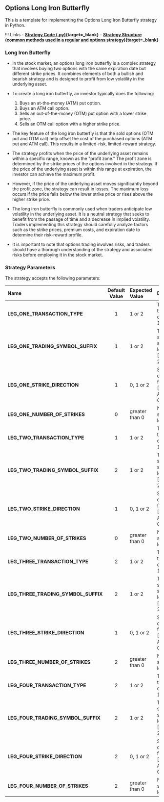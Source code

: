 ## Options Long Iron Butterfly

This is a template for implementing the Options Long Iron Butterfly strategy in Python.

!!! Links
    - **[Strategy Code (.py)](https://github.com/algobulls/pyalgostrategypool/blob/master/pyalgostrategypool/options_long_iron_butterfly/_strategy.py){target=_blank}**
    - **[Strategy Structure (common methods used in a regular and options strategy)](strategy_guides/common_strategy_guide.md){target=_blank}**


[//]: # (    - **[Click here to view a working notebook for options from NSE exchange in cloud. No installation required. ]&#40;https://nbviewer.org/github/algobulls/pyalgotrading/blob/2f3fb6fb83fd09981e286fe2f0930249a848cc8e/jupyter/nse_jupyter_notebooks/Aroon%20Crossover.ipynb&#41;{target=_blank}**)
[//]: # (    - **[Click here to view a working notebook for NASDAQ exchange in cloud. No installation required. &#40;.ipynb&#41;]&#40;https://nbviewer.org/github/algobulls/pyalgotrading/blob/2f3fb6fb83fd09981e286fe2f0930249a848cc8e/jupyter/nse_jupyter_notebooks/Aroon%20Crossover.ipynb&#41;{target=_blank}**)

### Long Iron Butterfly
- In the stock market, an options long iron butterfly is a complex strategy that involves buying two options with the same expiration date but different strike prices. It combines elements of both a bullish and bearish strategy and is designed to profit from low volatility in the underlying asset.

- To create a long iron butterfly, an investor typically does the following:

    1. Buys an at-the-money (ATM) put option.
    2. Buys an ATM call option.
    3. Sells an out-of-the-money (OTM) put option with a lower strike price.
    4. Sells an OTM call option with a higher strike price.

- The key feature of the long iron butterfly is that the sold options (OTM put and OTM call) help offset the cost of the purchased options (ATM put and ATM call). This results in a limited-risk, limited-reward strategy.

- The strategy profits when the price of the underlying asset remains within a specific range, known as the "profit zone." The profit zone is determined by the strike prices of the options involved in the strategy. If the price of the underlying asset is within this range at expiration, the investor can achieve the maximum profit.

- However, if the price of the underlying asset moves significantly beyond the profit zone, the strategy can result in losses. The maximum loss occurs if the price falls below the lower strike price or rises above the higher strike price.

- The long iron butterfly is commonly used when traders anticipate low volatility in the underlying asset. It is a neutral strategy that seeks to benefit from the passage of time and a decrease in implied volatility. Traders implementing this strategy should carefully analyze factors such as the strike prices, premium costs, and expiration date to determine their risk-reward profile.

- It is important to note that options trading involves risks, and traders should have a thorough understanding of the strategy and associated risks before employing it in the stock market.


### Strategy Parameters

The strategy accepts the following parameters:


| Name                                | Default Value | Expected Value     | Description                                                        |
|:------------------------------------|:-------------:|:-------------------|:-------------------------------------------------------------------|
| **LEG_ONE_TRANSACTION_TYPE**        |       1       | 1 or 2             | Transaction type for leg one. [BUY: 1, SELL: 2]                    |
| **LEG_ONE_TRADING_SYMBOL_SUFFIX**   |       1       | 1 or 2             | Trading symbol suffix for leg one. [CE: 1,  PE: 2]                 |
| **LEG_ONE_STRIKE_DIRECTION**        |       1       | 0, 1 or 2          | Strike direction for leg one. [ITM: 0, ATM: 1,  OTM: 2]            |
| **LEG_ONE_NUMBER_OF_STRIKES**       |       0       | greater than 0     | Number of strikes for leg one.                                     |
| **LEG_TWO_TRANSACTION_TYPE**        |       1       | 1 or 2             | Transaction type for leg one. [BUY: 1, SELL: 2]                    |
| **LEG_TWO_TRADING_SYMBOL_SUFFIX**   |       2       | 1 or 2             | Trading symbol suffix for leg one. [CE: 1,  PE: 2]                 |
| **LEG_TWO_STRIKE_DIRECTION**        |       1       | 0, 1 or 2          | Strike direction for leg one. [ITM: 0, ATM: 1,  OTM: 2]            |
| **LEG_TWO_NUMBER_OF_STRIKES**       |       0       | greater than 0     | Number of strikes for leg one.                                     |
| **LEG_THREE_TRANSACTION_TYPE**      |       2       | 1 or 2             | Transaction type for leg one. [BUY: 1, SELL: 2]                    |
| **LEG_THREE_TRADING_SYMBOL_SUFFIX** |       2       | 1 or 2             | Trading symbol suffix for leg one. [CE: 1,  PE: 2]                 |
| **LEG_THREE_STRIKE_DIRECTION**      |       1       | 0, 1 or 2          | Strike direction for leg one. [ITM: 0, ATM: 1,  OTM: 2]            |
| **LEG_THREE_NUMBER_OF_STRIKES**     |       2       | greater than 0     | Number of strikes for leg one.                                     |
| **LEG_FOUR_TRANSACTION_TYPE**       |       2       | 1 or 2             | Transaction type for leg one. [BUY: 1, SELL: 2]                    |
| **LEG_FOUR_TRADING_SYMBOL_SUFFIX**  |       2       | 1 or 2             | Trading symbol suffix for leg one. [CE: 1,  PE: 2]                 |
| **LEG_FOUR_STRIKE_DIRECTION**       |       2       | 0, 1 or 2          | Strike direction for leg one. [ITM: 0, ATM: 1,  OTM: 2]            |
| **LEG_FOUR_NUMBER_OF_STRIKES**      |       2       | greater than 0     | Number of strikes for leg one.                                     |



